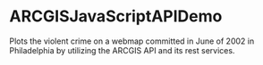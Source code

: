 # ARCGISJavaScriptAPIDemo
Plots the violent crime on a webmap committed in June of 2002 in Philadelphia by utilizing the ARCGIS API and its rest services.

